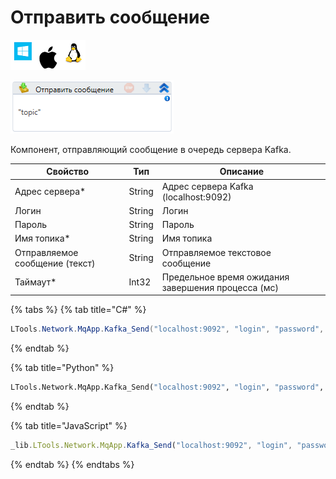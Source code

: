 # Отправить сообщение

![](<../../../../.gitbook/assets/image (119) (17).png>)

![](<../../../../.gitbook/assets/image (295).png>)

Компонент, отправляющий сообщение в очередь сервера Kafka.

| Свойство                       | Тип    | Описание                                           |
| ------------------------------ | ------ | -------------------------------------------------- |
| Адрес сервера\*                | String | Адрес сервера Kafka (localhost:9092)               |
| Логин                          | String | Логин                                              |
| Пароль                         | String | Пароль                                             |
| Имя топика\*                   | String | Имя топика                                         |
| Отправляемое сообщение (текст) | String | Отправляемое текстовое сообщение                   |
| Таймаут\*                      | Int32  | Предельное время ожидания завершения процесса (мс) |

{% tabs %}
{% tab title="C#" %}
```csharp
LTools.Network.MqApp.Kafka_Send("localhost:9092", "login", "password", "topic", "message", 10000);
```
{% endtab %}

{% tab title="Python" %}
```python
LTools.Network.MqApp.Kafka_Send("localhost:9092", "login", "password", "topic", "message", 10000)
```
{% endtab %}

{% tab title="JavaScript" %}
```javascript
_lib.LTools.Network.MqApp.Kafka_Send("localhost:9092", "login", "password", "topic", "message", 10000);
```
{% endtab %}
{% endtabs %}
